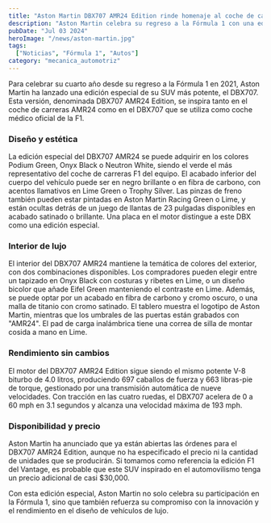```yaml
---
title: "Aston Martin DBX707 AMR24 Edition rinde homenaje al coche de carreras F1"
description: "Aston Martin celebra su regreso a la Fórmula 1 con una edición especial de su potente SUV DBX707, inspirada en el coche de carreras AMR24."
pubDate: "Jul 03 2024"
heroImage: "/news/aston-martin.jpg"
tags:
  ["Noticias", "Fórmula 1", "Autos"]
category: "mecanica_automotriz"
---
```


Para celebrar su cuarto año desde su regreso a la Fórmula 1 en 2021, Aston Martin ha lanzado una edición especial de su SUV más potente, el DBX707. Esta versión, denominada DBX707 AMR24 Edition, se inspira tanto en el coche de carreras AMR24 como en el DBX707 que se utiliza como coche médico oficial de la F1.

### Diseño y estética

La edición especial del DBX707 AMR24 se puede adquirir en los colores Podium Green, Onyx Black o Neutron White, siendo el verde el más representativo del coche de carreras F1 del equipo. El acabado inferior del cuerpo del vehículo puede ser en negro brillante o en fibra de carbono, con acentos llamativos en Lime Green o Trophy Silver. Las pinzas de freno también pueden estar pintadas en Aston Martin Racing Green o Lime, y están ocultas detrás de un juego de llantas de 23 pulgadas disponibles en acabado satinado o brillante. Una placa en el motor distingue a este DBX como una edición especial.

### Interior de lujo

El interior del DBX707 AMR24 mantiene la temática de colores del exterior, con dos combinaciones disponibles. Los compradores pueden elegir entre un tapizado en Onyx Black con costuras y ribetes en Lime, o un diseño bicolor que añade Eifel Green manteniendo el contraste en Lime. Además, se puede optar por un acabado en fibra de carbono y cromo oscuro, o una malla de titanio con cromo satinado. El tablero muestra el logotipo de Aston Martin, mientras que los umbrales de las puertas están grabados con "AMR24". El pad de carga inalámbrica tiene una correa de silla de montar cosida a mano en Lime.

### Rendimiento sin cambios

El motor del DBX707 AMR24 Edition sigue siendo el mismo potente V-8 biturbo de 4.0 litros, produciendo 697 caballos de fuerza y ​​663 libras-pie de torque, gestionado por una transmisión automática de nueve velocidades. Con tracción en las cuatro ruedas, el DBX707 acelera de 0 a 60 mph en 3.1 segundos y alcanza una velocidad máxima de 193 mph.

### Disponibilidad y precio

Aston Martin ha anunciado que ya están abiertas las órdenes para el DBX707 AMR24 Edition, aunque no ha especificado el precio ni la cantidad de unidades que se producirán. Si tomamos como referencia la edición F1 del Vantage, es probable que este SUV inspirado en el automovilismo tenga un precio adicional de casi $30,000.

Con esta edición especial, Aston Martin no solo celebra su participación en la Fórmula 1, sino que también refuerza su compromiso con la innovación y el rendimiento en el diseño de vehículos de lujo.